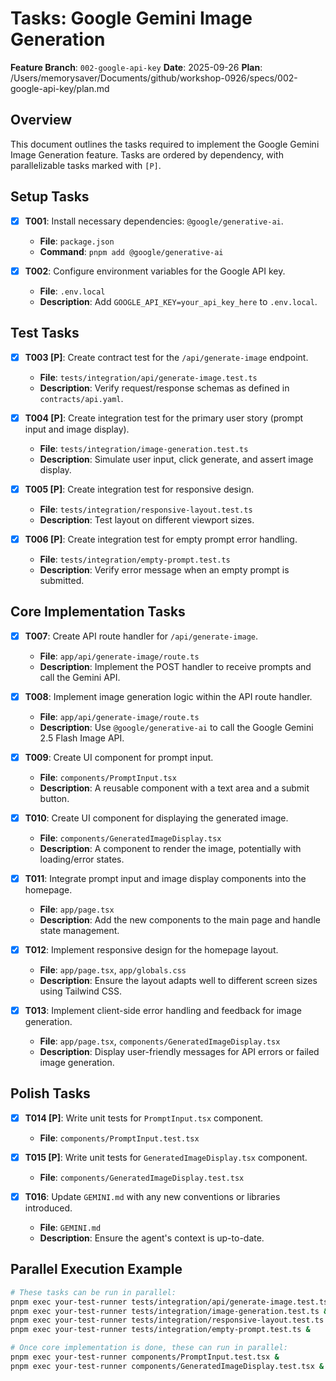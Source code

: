 # Tasks: Google Gemini Image Generation

**Feature Branch**: `002-google-api-key`
**Date**: 2025-09-26
**Plan**: /Users/memorysaver/Documents/github/workshop-0926/specs/002-google-api-key/plan.md

## Overview
This document outlines the tasks required to implement the Google Gemini Image Generation feature. Tasks are ordered by dependency, with parallelizable tasks marked with `[P]`.

## Setup Tasks

- [x] **T001**: Install necessary dependencies: `@google/generative-ai`.
  - **File**: `package.json`
  - **Command**: `pnpm add @google/generative-ai`

- [x] **T002**: Configure environment variables for the Google API key.
  - **File**: `.env.local`
  - **Description**: Add `GOOGLE_API_KEY=your_api_key_here` to `.env.local`.

## Test Tasks

- [x] **T003 [P]**: Create contract test for the `/api/generate-image` endpoint.
  - **File**: `tests/integration/api/generate-image.test.ts`
  - **Description**: Verify request/response schemas as defined in `contracts/api.yaml`.

- [x] **T004 [P]**: Create integration test for the primary user story (prompt input and image display).
  - **File**: `tests/integration/image-generation.test.ts`
  - **Description**: Simulate user input, click generate, and assert image display.

- [x] **T005 [P]**: Create integration test for responsive design.
  - **File**: `tests/integration/responsive-layout.test.ts`
  - **Description**: Test layout on different viewport sizes.

- [x] **T006 [P]**: Create integration test for empty prompt error handling.
  - **File**: `tests/integration/empty-prompt.test.ts`
  - **Description**: Verify error message when an empty prompt is submitted.

## Core Implementation Tasks

- [x] **T007**: Create API route handler for `/api/generate-image`.
  - **File**: `app/api/generate-image/route.ts`
  - **Description**: Implement the POST handler to receive prompts and call the Gemini API.

- [x] **T008**: Implement image generation logic within the API route handler.
  - **File**: `app/api/generate-image/route.ts`
  - **Description**: Use `@google/generative-ai` to call the Google Gemini 2.5 Flash Image API.

- [x] **T009**: Create UI component for prompt input.
  - **File**: `components/PromptInput.tsx`
  - **Description**: A reusable component with a text area and a submit button.

- [x] **T010**: Create UI component for displaying the generated image.
  - **File**: `components/GeneratedImageDisplay.tsx`
  - **Description**: A component to render the image, potentially with loading/error states.

- [x] **T011**: Integrate prompt input and image display components into the homepage.
  - **File**: `app/page.tsx`
  - **Description**: Add the new components to the main page and handle state management.

- [x] **T012**: Implement responsive design for the homepage layout.
  - **File**: `app/page.tsx`, `app/globals.css`
  - **Description**: Ensure the layout adapts well to different screen sizes using Tailwind CSS.

- [x] **T013**: Implement client-side error handling and feedback for image generation.
  - **File**: `app/page.tsx`, `components/GeneratedImageDisplay.tsx`
  - **Description**: Display user-friendly messages for API errors or failed image generation.

## Polish Tasks

- [x] **T014 [P]**: Write unit tests for `PromptInput.tsx` component.
  - **File**: `components/PromptInput.test.tsx`

- [x] **T015 [P]**: Write unit tests for `GeneratedImageDisplay.tsx` component.
  - **File**: `components/GeneratedImageDisplay.test.tsx`

- [x] **T016**: Update `GEMINI.md` with any new conventions or libraries introduced.
  - **File**: `GEMINI.md`
  - **Description**: Ensure the agent's context is up-to-date.

## Parallel Execution Example

```bash
# These tasks can be run in parallel:
pnpm exec your-test-runner tests/integration/api/generate-image.test.ts &
pnpm exec your-test-runner tests/integration/image-generation.test.ts &
pnpm exec your-test-runner tests/integration/responsive-layout.test.ts &
pnpm exec your-test-runner tests/integration/empty-prompt.test.ts &

# Once core implementation is done, these can run in parallel:
pnpm exec your-test-runner components/PromptInput.test.tsx &
pnpm exec your-test-runner components/GeneratedImageDisplay.test.tsx &
```
